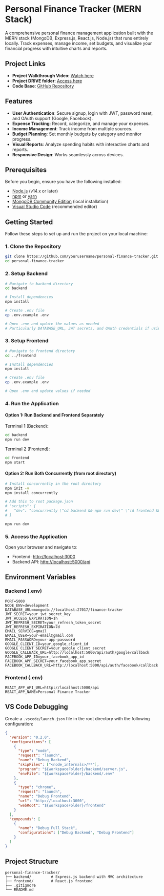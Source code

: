 # Personal Finance Tracker (MERN Stack)

A comprehensive personal finance management application built with the MERN stack (MongoDB, Express.js, React.js, Node.js) that runs entirely locally. Track expenses, manage income, set budgets, and visualize your financial progress with intuitive charts and reports.

## Project Links

- **Project Walkthrough Video**: [Watch here](https://drive.google.com/file/d/1Q_pht41lsXsZc63zpi4-4U522w9isAab/view?usp=sharing)
- **Project DRIVE folder**: [Access here](https://drive.google.com/drive/folders/1X_DNZAvoWCvj6qpT__fkKYSzUobLmpXN?usp=sharing)
- **Code Base**: [GitHub Repository](https://github.com/oldregime/MERN_Tracker)

## Features

- **User Authentication**: Secure signup, login with JWT, password reset, and OAuth support (Google, Facebook).
- **Expense Tracking**: Record, categorize, and manage your expenses.
- **Income Management**: Track income from multiple sources.
- **Budget Planning**: Set monthly budgets by category and monitor progress.
- **Visual Reports**: Analyze spending habits with interactive charts and reports.
- **Responsive Design**: Works seamlessly across devices.

## Prerequisites

Before you begin, ensure you have the following installed:

- [Node.js](https://nodejs.org/) (v14.x or later)
- [npm](https://www.npmjs.com/) or [yarn](https://yarnpkg.com/)
- [MongoDB Community Edition](https://www.mongodb.com/try/download/community) (local installation)
- [Visual Studio Code](https://code.visualstudio.com/) (recommended editor)

## Getting Started

Follow these steps to set up and run the project on your local machine:

### 1. Clone the Repository

```bash
git clone https://github.com/yourusername/personal-finance-tracker.git
cd personal-finance-tracker
```

### 2. Setup Backend

```bash
# Navigate to backend directory
cd backend

# Install dependencies
npm install

# Create .env file
cp .env.example .env

# Open .env and update the values as needed
# Particularly DATABASE_URL, JWT secrets, and OAuth credentials if using them
```

### 3. Setup Frontend

```bash
# Navigate to frontend directory
cd ../frontend

# Install dependencies
npm install

# Create .env file
cp .env.example .env

# Open .env and update values if needed
```

### 4. Run the Application

#### Option 1: Run Backend and Frontend Separately

Terminal 1 (Backend):
```bash
cd backend
npm run dev
```

Terminal 2 (Frontend):
```bash
cd frontend
npm start
```

#### Option 2: Run Both Concurrently (from root directory)

```bash
# Install concurrently in the root directory
npm init -y
npm install concurrently

# Add this to root package.json
# "scripts": {
#   "dev": "concurrently \"cd backend && npm run dev\" \"cd frontend && npm start\""
# }

npm run dev
```

### 5. Access the Application

Open your browser and navigate to:
- Frontend: [http://localhost:3000](http://localhost:3000)
- Backend API: [http://localhost:5000/api](http://localhost:5000/api)

## Environment Variables

### Backend (.env)

```
PORT=5000
NODE_ENV=development
DATABASE_URL=mongodb://localhost:27017/finance-tracker
JWT_SECRET=your_jwt_secret_key
JWT_ACCESS_EXPIRATION=1h
JWT_REFRESH_SECRET=your_refresh_token_secret
JWT_REFRESH_EXPIRATION=7d
EMAIL_SERVICE=gmail
EMAIL_USER=your-email@gmail.com
EMAIL_PASSWORD=your-app-password
GOOGLE_CLIENT_ID=your_google_client_id
GOOGLE_CLIENT_SECRET=your_google_client_secret
GOOGLE_CALLBACK_URL=http://localhost:5000/api/auth/google/callback
FACEBOOK_APP_ID=your_facebook_app_id
FACEBOOK_APP_SECRET=your_facebook_app_secret
FACEBOOK_CALLBACK_URL=http://localhost:5000/api/auth/facebook/callback
```

### Frontend (.env)

```
REACT_APP_API_URL=http://localhost:5000/api
REACT_APP_NAME=Personal Finance Tracker
```

## VS Code Debugging

Create a `.vscode/launch.json` file in the root directory with the following configuration:

```json
{
  "version": "0.2.0",
  "configurations": [
    {
      "type": "node",
      "request": "launch",
      "name": "Debug Backend",
      "skipFiles": ["<node_internals>/**"],
      "program": "${workspaceFolder}/backend/server.js",
      "envFile": "${workspaceFolder}/backend/.env"
    },
    {
      "type": "chrome",
      "request": "launch",
      "name": "Debug Frontend",
      "url": "http://localhost:3000",
      "webRoot": "${workspaceFolder}/frontend"
    }
  ],
  "compounds": [
    {
      "name": "Debug Full Stack",
      "configurations": ["Debug Backend", "Debug Frontend"]
    }
  ]
}
```

## Project Structure

```
personal-finance-tracker/
├── backend/         # Express.js backend with MVC architecture
├── frontend/        # React.js frontend
├── .gitignore
└── README.md
